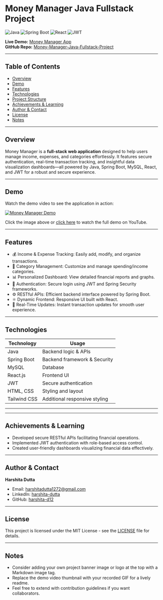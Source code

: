 # Money Manager Java Fullstack Project

![Java](https://img.shields.io/badge/Java-ED8B00?style=for-the-badge&logo=java&logoColor=white)
![Spring Boot](https://img.shields.io/badge/Spring_Boot-6DB33F?style=for-the-badge&logo=spring&logoColor=white)
![React](https://img.shields.io/badge/React-61DAFB?style=for-the-badge&logo=react&logoColor=black)
![JWT](https://img.shields.io/badge/JWT-000000?style=for-the-badge&logo=JSON%20web%20tokens&logoColor=white)

**Live Demo:** [Money Manager App](https://money-manager-1-ri1z.onrender.com/home)  
**GitHub Repo:** [Money-Manager-Java-Fullstack-Project](https://github.com/harshita-d12/Money-Manager-Java-Fullstack-Project)

---

## Table of Contents

- [Overview](#overview)
- [Demo](#demo)
- [Features](#features)
- [Technologies](#technologies)
- [Project Structure](#project-structure)
- [Achievements & Learning](#achievements--learning)
- [Author & Contact](#author--contact)
- [License](#license)
- [Notes](#notes)

---

## Overview

Money Manager is a **full-stack web application** designed to help users manage income, expenses, and categories effortlessly. It features secure authentication, real-time transaction tracking, and insightful data visualization dashboards—all powered by Java, Spring Boot, MySQL, React, and JWT for a robust and secure experience.

---

## Demo

Watch the demo video to see the application in action:

[![Money Manager Demo](https://img.youtube.com/vi/J5TXq3BWTPA/0.jpg)](https://www.youtube.com/watch?v=J5TXq3BWTPA)

Click the image above or [click here](https://www.youtube.com/watch?v=J5TXq3BWTPA) to watch the full demo on YouTube.

---

## Features

- 💰 Income & Expense Tracking: Easily add, modify, and organize transactions.
- 🎯 Category Management: Customize and manage spending/income categories.
- 📊 Personalized Dashboard: View detailed financial reports and graphs.
- 🔐 Authentication: Secure login using JWT and Spring Security frameworks.
- ⚙️ RESTful APIs: Efficient backend interface powered by Spring Boot.
- ⚛️ Dynamic Frontend: Responsive UI built with React.
- 🔄 Real-Time Updates: Instant transaction updates for smooth user experience.

---

## Technologies

| Technology         | Usage                         |
|--------------------|------------------------------|
| Java               | Backend logic & APIs          |
| Spring Boot        | Backend framework & Security  |
| MySQL              | Database                     |
| React.js           | Frontend UI                  |
| JWT                | Secure authentication        |
| HTML, CSS          | Styling and layout           |
| Tailwind CSS       | Additional responsive styling|

---


---

## Achievements & Learning

- Developed secure RESTful APIs facilitating financial operations.
- Implemented JWT authentication with role-based access control.
- Created user-friendly dashboards visualizing financial data effectively.

---

## Author & Contact

**Harshita Dutta**  
- Email: harshitadutta1272@gmail.com  
- LinkedIn: [harshita-dutta](https://linkedin.com/in/harshita-dutta)  
- GitHub: [harshita-d12](https://github.com/harshita-d12)  

---

## License

This project is licensed under the MIT License - see the [LICENSE](LICENSE) file for details.

---

## Notes

- Consider adding your own project banner image or logo at the top with a Markdown image tag.
- Replace the demo video thumbnail with your recorded GIF for a lively readme.
- Feel free to extend with contribution guidelines if you want collaborators.


